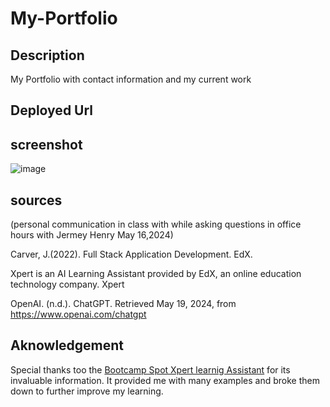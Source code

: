 # My-Portfolio

## Description
 My Portfolio with contact information and my current work

## Deployed Url

## screenshot
![image](https://github.com/TravisHaynie/My-Portfolio/assets/161087057/b70d23c0-b3d4-4586-9688-3632c3a19cc2)


## sources

(personal communication in class with while asking questions in office hours with Jermey Henry May 16,2024)

Carver, J.(2022). Full Stack Application Development. EdX.

Xpert is an AI Learning Assistant provided by EdX, an online education technology company. Xpert

OpenAI. (n.d.). ChatGPT. Retrieved May 19, 2024, from https://www.openai.com/chatgpt

## Aknowledgement
Special thanks too the [Bootcamp Spot Xpert learnig Assistant](https://bootcampspot.instructure.com/?login_success=1) for its invaluable information. It provided me with many examples and broke them down to further improve my learning.
